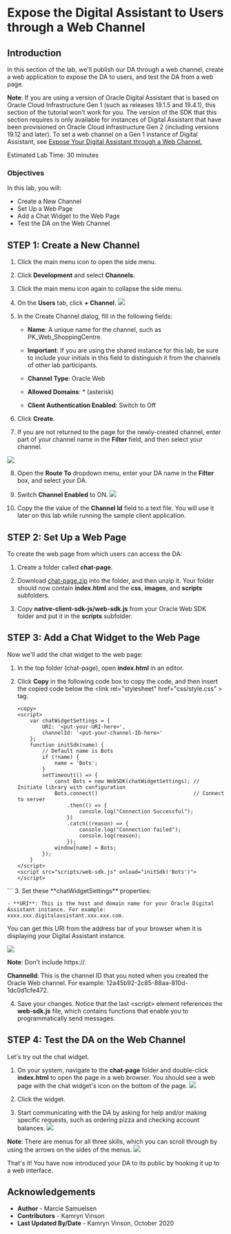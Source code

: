 # Expose the Digital Assistant to Users through a Web Channel

## Introduction
In this section of the lab, we'll publish our DA through a web channel, create a web application to expose the DA to users, and test the DA from a web page.

**Note**: If you are using a version of Oracle Digital Assistant that is based on Oracle Cloud Infrastructure Gen 1 (such as releases 19.1.5 and 19.4.1), this section of the tutorial won't work for you. The version of the SDK that this section requires is only available for instances of Digital Assistant that have been provisioned on Oracle Cloud Infrastructure Gen 2 (including versions 19.12 and later). To set a web channel on a Gen 1 instance of Digital Assistant, see [Expose Your Digital Assistant through a Web Channel.](https://docs.oracle.com/en/cloud/paas/digital-assistant/tutorial-web-channel/index.html)

Estimated Lab Time: 30 minutes


### Objectives

In this lab, you will:
* Create a New Channel
* Set Up a Web Page
* Add a Chat Widget to the Web Page
* Test the DA on the Web Channel

## **STEP 1**: Create a New Channel

1. Click the main menu icon to open the side menu.
2. Click **Development** and select **Channels**.
3. Click the main menu icon again to collapse the side menu.
4. On the **Users** tab, click **+ Channel**.
  ![](./images/add-channel-screenshot.png " ")

5. In the Create Channel dialog, fill in the following fields:
    - **Name**: A unique name for the channel, such as PK\_Web\_ShoppingCentre.
    - **Important**: If you are using the shared instance for this lab, be sure to include your initials in this field to distinguish it from the channels of other lab participants.

    - **Channel Type**: Oracle Web
    - **Allowed Domains**: * (asterisk)
    - **Client Authentication Enabled**: Switch to Off
6. Click **Create**.
7. If you are not returned to the page for the newly-created channel, enter part of your channel name in the **Filter** field, and then select your channel.

  ![](./images/da-channel-page.png " ")

8. Open the **Route To** dropdown menu, enter your DA name in the **Filter** box, and select your DA.
9. Switch **Channel Enabled** to ON.
  ![](./images/da-channel-enabled.png " ")

10. Copy the the value of the **Channel Id** field to a text file.
  You will use it later on this lab while running the sample client application.


## **STEP 2:** Set Up a Web Page

To create the web page from which users can access the DA:

1. Create a folder called **chat-page**.
2. Download [chat-page.zip](https://docs.oracle.com/en/cloud/paas/digital-assistant/tutorial-digital-assistant/files/chat-page.zip) into the folder, and then unzip it.
  Your folder should now contain **index.html** and the **css**, **images**, and **scripts** subfolders.

3. Copy **native-client-sdk-js/web-sdk.js** from your Oracle Web SDK folder and put it in the **scripts** subfolder.

## **STEP 3**: Add a Chat Widget to the Web Page

Now we'll add the chat widget to the web page:

1. In the top folder (chat-page), open **index.html** in an editor.
2. Click **Copy** in the following code box to copy the code, and then insert the copied code below the <link rel="stylesheet" href="css/style.css" \> tag.

    ```
    <copy>
    <script>
        var chatWidgetSettings = {
            URI: '<put-your-URI-here>',
            channelId: '<put-your-channel-ID-here>'
        };
        function initSdk(name) {
            // Default name is Bots
            if (!name) {
                name = 'Bots';
            }
            setTimeout(() => {
                const Bots = new WebSDK(chatWidgetSettings); // Initiate library with configuration
                Bots.connect()                               // Connect to server
                    .then(() => {
                        console.log("Connection Successful");
                    })
                    .catch((reason) => {
                        console.log("Connection failed");
                        console.log(reason);
                    });
                window[name] = Bots;
            });
        }
    </script>
    <script src="scripts/web-sdk.js" onload="initSdk('Bots')">
    </script>
  </copy>
    ```
3. Set these **chatWidgetSettings** properties:

    - **URI**: This is the host and domain name for your Oracle Digital Assistant instance. For example: xxxx.xxx.digitalassistant.xxx.xxx.com.
  You can get this URI from the address bar of your browser when it is displaying your Digital Assistant instance. 

  ![](./images/uri-oda-instance.png " ")

  **Note**: Don't include https://.

  **ChannelId**: This is the channel ID that you noted when you created the Oracle Web channel. For example: 12a45b92-2c85-88aa-810d-1dc0d1cfe472.

4. Save your changes.
  Notice that the last <script\> element references the **web-sdk.js** file, which contains functions that enable you to programmatically send messages.

## **STEP 4**: Test the DA on the Web Channel

Let's try out the chat widget.

1. On your system, navigate to the **chat-page** folder and double-click **index.html** to open the page in a web browser.
  You should see a web page with the chat widget's icon on the bottom of the page.
  ![](./images/chat-widget.png " ")

3. Click the widget.
4. Start communicating with the DA by asking for help and/or making specific requests, such as ordering pizza and checking account balances.
  ![](./images/da-web-chat1.png " ")

  **Note**: There are menus for all three skills, which you can scroll through by using the arrows on the sides of the menus.
  ![](./images/da-web-chat2.png " ")

That's it! You have now introduced your DA to its public by hooking it up to a web interface.

## Acknowledgements
* **Author** - Marcie Samuelsen
* **Contributors** -  Kamryn Vinson
* **Last Updated By/Date** - Kamryn Vinson, October 2020
